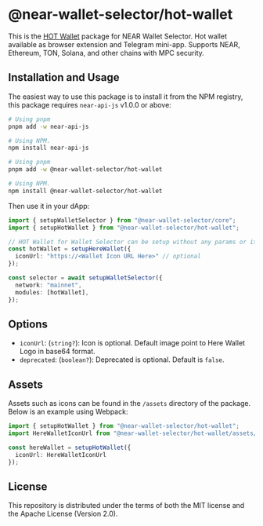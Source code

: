 # @near-wallet-selector/hot-wallet

This is the [HOT Wallet](https://hot-labs.org/wallet) package for NEAR Wallet Selector. Hot wallet available as browser extension and Telegram mini-app. Supports NEAR, Ethereum, TON, Solana, and other chains with MPC security.

## Installation and Usage

The easiest way to use this package is to install it from the NPM registry, this package requires `near-api-js` v1.0.0 or above:

```bash
# Using pnpm
pnpm add -w near-api-js

# Using NPM.
npm install near-api-js
```

```bash
# Using pnpm
pnpm add -w @near-wallet-selector/hot-wallet

# Using NPM.
npm install @near-wallet-selector/hot-wallet
```

Then use it in your dApp:

```ts
import { setupWalletSelector } from "@near-wallet-selector/core";
import { setupHotWallet } from "@near-wallet-selector/hot-wallet";

// HOT Wallet for Wallet Selector can be setup without any params or it can take few optional params, see options below.
const hotWallet = setupHereWallet({
  iconUrl: "https://<Wallet Icon URL Here>" // optional
});

const selector = await setupWalletSelector({
  network: "mainnet", 
  modules: [hotWallet],
});
```

## Options

- `iconUrl`: (`string?`): Icon is optional. Default image point to Here Wallet Logo in base64 format.
- `deprecated`: (`boolean?`): Deprecated is optional. Default is `false`.

## Assets

Assets such as icons can be found in the `/assets` directory of the package. Below is an example using Webpack:

```ts
import { setupHotWallet } from "@near-wallet-selector/hot-wallet";
import HereWalletIconUrl from "@near-wallet-selector/hot-wallet/assets/hot-wallet-icon.png";

const hereWallet = setupHotWallet({ 
  iconUrl: HereWalletIconUrl 
});

```

## License

This repository is distributed under the terms of both the MIT license and the Apache License (Version 2.0).
